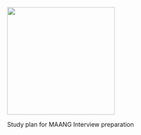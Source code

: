<img src="https://user-images.githubusercontent.com/114793173/193415447-3952b48e-552a-4fd1-b8ae-88bf09149ad6.jpg" width="250">

Study plan for MAANG Interview preparation
